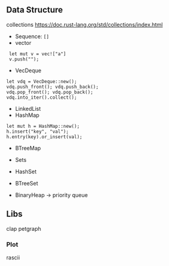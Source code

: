 

## Data Structure
collections https://doc.rust-lang.org/std/collections/index.html

- Sequence: `[]`
- vector
```
 let mut v = vec!["a"]
 v.push("");
```
- VecDeque
```
let vdq = VecDeque::new();
vdq.push_front(); vdq.push_back();
vdq.pop_front(); vdq.pop_back();
vdq.into_iter().collect();
```
- LinkedList
- HashMap
```
let mut h = HashMap::new();
h.insert("key", "val");
h.entry(key).or_insert(val);
```
- BTreeMap

- Sets
- HashSet
- BTreeSet
- BinaryHeap -> priority queue

## Libs
clap
petgraph

### Plot
rascii
